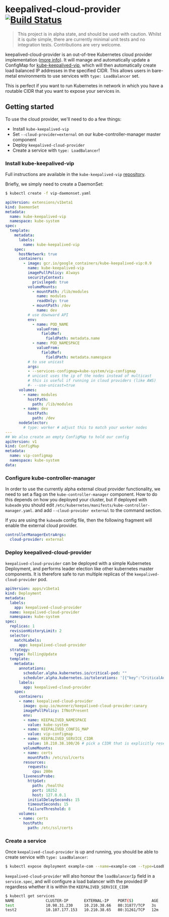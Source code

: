 # keepalived-cloud-provider [![Build Status](https://travis-ci.org/munnerz/keepalived-cloud-provider.svg?branch=master)](https://travis-ci.org/munnerz/keepalived-cloud-provider)

> This project is in alpha state, and should be used with caution. Whilst it is quite simple, there
> are currently minimal unit tests and no integration tests. Contributions are very welcome.

keepalived-cloud-provider is an out-of-tree Kubernetes cloud provider implementation ([more info](https://github.com/wlan0/kubernetes.github.io/blob/c0f3aa4abe99ad0528c6ec168e8fbf14fdaf49ac/docs/getting-started-guides/running-cloud-controller.md)).
It will manage and automatically update a ConfigMap for [kube-keepalived-vip](https://github.com/kubernetes/contrib/tree/master/keepalived-vip), which will then
automatically create load balanced IP addresses in the specified CIDR.
This allows users in bare-metal environments to use services with `type: LoadBalancer` set.

This is perfect if you want to run Kubernetes in network in which you have a routable CIDR
that you want to expose your services in.

## Getting started

To use the cloud provider, we'll need to do a few things:

- Install `kube-keepalived-vip`
- Set `--cloud-provider=external` on our kube-controller-manager master component
- Deploy `keepalived-cloud-provider`
- Create a service with `type: LoadBalancer`!

### Install kube-keepalived-vip

Full instructions are available in the `kube-keepalived-vip` [repository](https://github.com/kubernetes/contrib/tree/master/keepalived-vip).

Briefly, we simply need to create a DaemonSet:

```bash
$ kubectl create -f vip-daemonset.yaml
```

```yaml
apiVersion: extensions/v1beta1
kind: DaemonSet
metadata:
  name: kube-keepalived-vip
  namespace: kube-system
spec:
  template:
    metadata:
      labels:
        name: kube-keepalived-vip
    spec:
      hostNetwork: true
      containers:
        - image: gcr.io/google_containers/kube-keepalived-vip:0.9
          name: kube-keepalived-vip
          imagePullPolicy: Always
          securityContext:
            privileged: true
          volumeMounts:
            - mountPath: /lib/modules
              name: modules
              readOnly: true
            - mountPath: /dev
              name: dev
          # use downward API
          env:
            - name: POD_NAME
              valueFrom:
                fieldRef:
                  fieldPath: metadata.name
            - name: POD_NAMESPACE
              valueFrom:
                fieldRef:
                  fieldPath: metadata.namespace
          # to use unicast
          args:
          - --services-configmap=kube-system/vip-configmap
          # unicast uses the ip of the nodes instead of multicast
          # this is useful if running in cloud providers (like AWS)
          #- --use-unicast=true
      volumes:
        - name: modules
          hostPath:
            path: /lib/modules
        - name: dev
          hostPath:
            path: /dev
      nodeSelector:
        # type: worker # adjust this to match your worker nodes
---
## We also create an empty ConfigMap to hold our config
apiVersion: v1
kind: ConfigMap
metadata:
  name: vip-configmap
  namespace: kube-system
data:
```

### Configure kube-controller-manager

In order to use the currently alpha external cloud provider functionality, we need to set a
flag on the `kube-controller-manager` component. How to do this depends on how
you deployed your cluster, but if deployed with `kubeadm` you should edit
`/etc/kubernetes/manifests/kube-controller-manager.yaml`. and add
`--cloud-provider external` to the command section.

If you are using the `kubeadm` config file, then the following fragment will
enable the external cloud provider.

```yaml
controllerManagerExtraArgs:
  cloud-provider: external
```

### Deploy keepalived-cloud-provider

`keepalived-cloud-provider` can be deployed with a simple Kubernetes Deployment, and performs
leader election like other kubernetes master components. It is therefore safe to run multiple
replicas of the `keepalived-cloud-provider` pod.

```yaml
apiVersion: apps/v1beta1
kind: Deployment
metadata:
  labels:
    app: keepalived-cloud-provider
  name: keepalived-cloud-provider
  namespace: kube-system
spec:
  replicas: 1
  revisionHistoryLimit: 2
  selector:
    matchLabels:
      app: keepalived-cloud-provider
  strategy:
    type: RollingUpdate
  template:
    metadata:
      annotations:
        scheduler.alpha.kubernetes.io/critical-pod: ""
        scheduler.alpha.kubernetes.io/tolerations: '[{"key":"CriticalAddonsOnly", "operator":"Exists"}]'
      labels:
        app: keepalived-cloud-provider
    spec:
      containers:
      - name: keepalived-cloud-provider
        image: quay.io/munnerz/keepalived-cloud-provider:canary
        imagePullPolicy: IfNotPresent
        env:
        - name: KEEPALIVED_NAMESPACE
          value: kube-system
        - name: KEEPALIVED_CONFIG_MAP
          value: vip-configmap
        - name: KEEPALIVED_SERVICE_CIDR
          value: 10.210.38.100/26 # pick a CIDR that is explicitly reserved for keepalived
        volumeMounts:
        - name: certs
          mountPath: /etc/ssl/certs
        resources:
          requests:
            cpu: 200m
        livenessProbe:
          httpGet:
            path: /healthz
            port: 10252
            host: 127.0.0.1
          initialDelaySeconds: 15
          timeoutSeconds: 15
          failureThreshold: 8
      volumes:
      - name: certs
        hostPath:
          path: /etc/ssl/certs
```

### Create a service

Once `keepalived-cloud-provider` is up and running, you should be able to create service with `type: LoadBalancer`:

```bash
$ kubectl expose deployment example-com --name=example-com --type=LoadBalancer
```

`keepalived-cloud-provider` will also honour the `loadBalancerIp` field in a `service.spec`, and will configure
a load balancer with the provided IP regardless whether it is within the `KEEPALIVED_SERVICE_CIDR`

```bash
$ kubectl get services
NAME              CLUSTER-IP       EXTERNAL-IP    PORT(S)        AGE
test              10.98.31.230     10.210.38.66   80:31877/TCP   3s
test2             10.107.177.153   10.210.38.65   80:31261/TCP   12m
```
